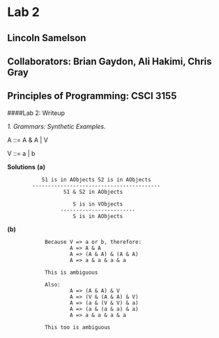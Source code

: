 # Lab 2

## Lincoln Samelson
## Collaborators: Brian Gaydon, Ali Hakimi, Chris Gray
## Principles of Programming: CSCI 3155

####Lab 2: Writeup

_1. Grammars: Synthetic Examples._

A ::= A & A | V

V ::= a | b

**Solutions**
**(a)**

               S1 is in AObjects S2 is in AObjects
            -----------------------------------------
                      S1 & S2 in AObjects
                      
                         S is in VObjects
                     ------------------------
                         S is in AObjects

**(b)**

				Because V => a or b, therefore:
						A => A & A
						A => (A & A) & (A & A)
						A => a & a & a & a
						
				This is ambiguous 
				
				Also:
						A => (A & A) & V
						A => (V & (A & A) & V)
						A => (a & (V & V) & a)
						A => (a & (a & a) & a)
						A => a & a & a & a
						
			    This too is ambiguous
			    
				




